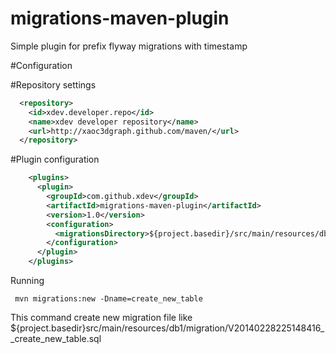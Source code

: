 migrations-maven-plugin
=======================

Simple plugin for prefix flyway migrations with timestamp

#Configuration

#Repository settings
```xml
  <repository>
    <id>xdev.developer.repo</id>
    <name>xdev developer repository</name>
    <url>http://xaoc3dgraph.github.com/maven/</url>
  </repository>
```

#Plugin configuration
```xml
    <plugins>
      <plugin>
        <groupId>com.github.xdev</groupId>
        <artifactId>migrations-maven-plugin</artifactId>
        <version>1.0</version>
        <configuration>
          <migrationsDirectory>${project.basedir}/src/main/resources/db/migration</migrationsDirectory>
        </configuration>        
      </plugin>
    </plugins>
```

Running
```
 mvn migrations:new -Dname=create_new_table
```

This command create new migration file like ${project.basedir}src/main/resources/db1/migration/V20140228225148416__create_new_table.sql

